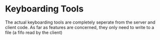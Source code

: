 # Keyboarding Tools

The actual keyboarding tools are completely seperate from the server and client code. 
As far as features are concerned, they only need to write to a file (a fifo read by the client)

